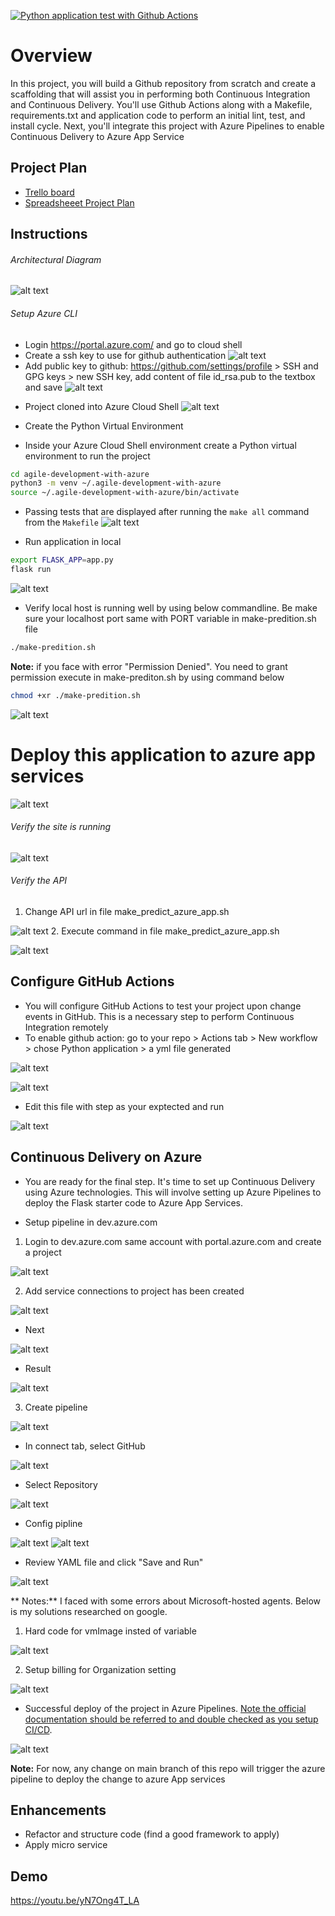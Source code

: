 [![Python application test with Github Actions](https://github.com/quocnguyencong/agile-development-with-azure/workflows/Python%20application%20test%20with%20Github%20Actions/badge.svg)](https://github.com/quocnguyencong/agile-development-with-azure/actions)
# Overview

In this project, you will build a Github repository from scratch and create a scaffolding that will assist you in performing both Continuous Integration and Continuous Delivery. You'll use Github Actions along with a Makefile, requirements.txt and application code to perform an initial lint, test, and install cycle. Next, you'll integrate this project with Azure Pipelines to enable Continuous Delivery to Azure App Service

## Project Plan

* [Trello board](https://trello.com/b/GyznwqWu/housing-prediction-flask-app)
* [Spreadsheeet Project Plan](https://github.com/quocnguyencong/agile-development-with-azure/blob/main/project-management-plan.xlsx)

## Instructions

###### Architectural Diagram
![alt text](https://github.com/quocnguyencong/agile-development-with-azure/blob/main/screen-shot/building-a-ci-cd-pipeline.png)

###### Setup Azure CLI
- Login https://portal.azure.com/ and go to cloud shell
- Create a ssh key to use for github authentication
![alt text](https://github.com/quocnguyencong/agile-development-with-azure/blob/main/screen-shot/ssh-keygen.PNG)
- Add public key to github: https://github.com/settings/profile > SSH and GPG keys > new SSH key, add content of file id_rsa.pub to the textbox and save
![alt text](https://github.com/quocnguyencong/agile-development-with-azure/blob/main/screen-shot/add%20ssh%20key%20to%20git.PNG)

* Project cloned into Azure Cloud Shell
![alt text](https://github.com/quocnguyencong/agile-development-with-azure/blob/main/screen-shot/clone%20git%20project%20from%20azure%20CLI.PNG)

* Create the Python Virtual Environment
- Inside your Azure Cloud Shell environment create a Python virtual environment to run the project
```bash
cd agile-development-with-azure
python3 -m venv ~/.agile-development-with-azure
source ~/.agile-development-with-azure/bin/activate
```

* Passing tests that are displayed after running the `make all` command from the `Makefile`
![alt text](https://github.com/quocnguyencong/agile-development-with-azure/blob/main/screen-shot/run-make-all.PNG)

* Run application in local
```bash
export FLASK_APP=app.py
flask run
```

![alt text](https://github.com/quocnguyencong/agile-development-with-azure/blob/main/screen-shot/flask-app-localhost-running.png)

* Verify local host is running well by using below commandline. Be make sure your localhost port same with PORT variable in make-predition.sh file
```bash
./make-predition.sh
```
**Note:** if you face with error "Permission Denied". You need to grant permission execute in make-prediton.sh by using command below
```bash
chmod +xr ./make-predition.sh
```

![alt text](https://github.com/quocnguyencong/agile-development-with-azure/blob/main/screen-shot/flask-app-test-localhost-api.png)

# Deploy this application to azure app services
![alt text](https://github.com/quocnguyencong/agile-development-with-azure/blob/main/screen-shot/az-webapp-up.png)

###### Verify the site is running
![alt text](https://github.com/quocnguyencong/agile-development-with-azure/blob/main/screen-shot/web-app-home.png)

###### Verify the API
1. Change API url in file make_predict_azure_app.sh

![alt text](https://github.com/quocnguyencong/agile-development-with-azure/blob/main/screen-shot/change-make-predict-azure.png)
2. Execute command in file make_predict_azure_app.sh

![alt text](https://github.com/quocnguyencong/agile-development-with-azure/blob/main/screen-shot/execute-make-predict-azure.png)

## Configure GitHub Actions
* You will configure GitHub Actions to test your project upon change events in GitHub. This is a necessary step to perform Continuous Integration remotely
* To enable github action: go to your repo > Actions tab > New workflow > chose Python application > a yml file generated

![alt text](https://github.com/quocnguyencong/agile-development-with-azure/blob/main/screen-shot/create%20git%20workflow%20for%20python%20app.png)

![alt text](https://github.com/quocnguyencong/agile-development-with-azure/blob/main/screen-shot/edit%20git%20workflow.png)
* Edit this file with step as your exptected and run

![alt text](https://github.com/quocnguyencong/agile-development-with-azure/blob/main/screen-shot/github-action-test.PNG)

## Continuous Delivery on Azure
* You are ready for the final step. It's time to set up Continuous Delivery using Azure technologies. This will involve setting up Azure Pipelines to deploy the Flask starter code to Azure App Services.

* Setup pipeline in dev.azure.com
1. Login to dev.azure.com same account with portal.azure.com and create a project

![alt text](https://github.com/quocnguyencong/agile-development-with-azure/blob/main/screen-shot/dev.azure.com-create-project.png)

2. Add service connections to project has been created

![alt text](https://github.com/quocnguyencong/agile-development-with-azure/blob/main/screen-shot/dev.azure.com-create-service-connection-step.png)

* Next

![alt text](https://github.com/quocnguyencong/agile-development-with-azure/blob/main/screen-shot/dev.azure.com-create-service-connection.png)

* Result

![alt text](https://github.com/quocnguyencong/agile-development-with-azure/blob/main/screen-shot/dev.azure.com-create-service-connection-created.png)

3. Create pipeline

![alt text](https://github.com/quocnguyencong/agile-development-with-azure/blob/main/screen-shot/dev.azure.com-create-pipeline.png)
* In connect tab, select GitHub

![alt text](https://github.com/quocnguyencong/agile-development-with-azure/blob/main/screen-shot/dev.azure.com-create-pipeline-connect.png)
* Select Repository

![alt text](https://github.com/quocnguyencong/agile-development-with-azure/blob/main/screen-shot/dev.azure.com-create-pipeline-Select.png)
* Config pipline

![alt text](https://github.com/quocnguyencong/agile-development-with-azure/blob/main/screen-shot/dev.azure.com-create-pipeline-configure.png)
![alt text](https://github.com/quocnguyencong/agile-development-with-azure/blob/main/screen-shot/dev.azure.com-create-pipeline-select-azure-sub.png)
* Review YAML file and click "Save and Run"

![alt text](https://github.com/quocnguyencong/agile-development-with-azure/blob/main/screen-shot/dev.azure.com-create-pipeline-preview.png)

** Notes:** I faced with some errors about Microsoft-hosted agents. Below is my solutions researched on google.

1. Hard code for vmImage insted of variable

![alt text](https://github.com/quocnguyencong/agile-development-with-azure/blob/main/screen-shot/dev.azure.com-hardcode-vmImage.png)

2. Setup billing for Organization setting

![alt text](https://github.com/quocnguyencong/agile-development-with-azure/blob/main/screen-shot/dev.azure.com-setup-billing.png)

* Successful deploy of the project in Azure Pipelines.  [Note the official documentation should be referred to and double checked as you setup CI/CD](https://docs.microsoft.com/en-us/azure/devops/pipelines/ecosystems/python-webapp?view=azure-devops).

![alt text](https://github.com/quocnguyencong/agile-development-with-azure/blob/main/screen-shot/dev.azure.com-job-run-success.png)


**Note:** For now, any change on main branch of this repo will trigger the azure pipeline to deploy the change to azure App services

## Enhancements

* Refactor and structure code (find a good framework to apply)
* Apply micro service

## Demo 

https://youtu.be/yN7Ong4T_LA



